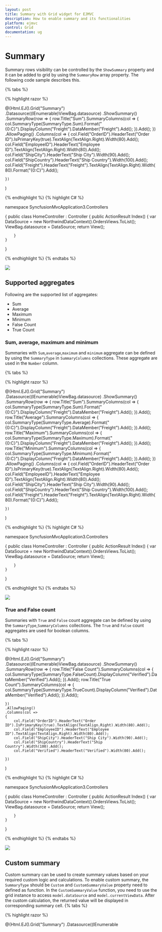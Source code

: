 ```yaml
---
layout: post
title: Summary with Grid widget for EJMVC
description: How to enable summary and its functionalities
platform: ejmvc
control: Grid
documentation: ug
---
```


# Summary 

Summary rows visibility can be controlled by the `ShowSummary` property and it can be added to grid by using the `SummaryRow` array property. The following code sample describes this.


{% tabs %}

{% highlight razor %}

@(Html.EJ().Grid<OrdersView>("Summary")
	.Datasource((IEnumerable<object>)ViewBag.datasource)
	.ShowSummary()
	.SummaryRow(row =>
	{
		row.Title("Sum").SummaryColumns(col => { col.SummaryType(SummaryType.Sum).Format("{0:C}").DisplayColumn("Freight").DataMember("Freight").Add(); }).Add();
	})
	.AllowPaging()
	.Columns(col =>
	{
		col.Field("OrderID").HeaderText("Order ID").IsPrimaryKey(true).TextAlign(TextAlign.Right).Width(80).Add();
		col.Field("EmployeeID").HeaderText("Employee ID").TextAlign(TextAlign.Right).Width(80).Add();
		col.Field("ShipCity").HeaderText("Ship City").Width(90).Add();
		col.Field("ShipCountry").HeaderText("Ship Country").Width(100).Add();
		col.Field("Freight").HeaderText("Freight").TextAlign(TextAlign.Right).Width(80).Format("{0:C}").Add();

	})
)

{% endhighlight %}
{% highlight C# %}

namespace SyncfusionMvcApplication3.Controllers

{
    public class HomeController : Controller
    {
        public ActionResult Index()
        {
            var DataSource = new NorthwindDataContext().OrdersViews.ToList();
            ViewBag.datasource = DataSource;
            return View();

        }
    }
}


{% endhighlight  %}
{% endtabs %} 

![](Summary_images/summaryGrid_img1.png)

## Supported aggregates 

Following are the supported list of aggregates: 

* Sum
* Average
* Maximum
* Minimum
* False Count
* True Count

### Sum, average, maximum and minimum


Summaries with `Sum`,`average`,`maximum` and `minimum` aggregate can be defined by using the `SummaryType` in `SummaryColumns` collections. These aggregate are used in the `Number` column.

{% tabs %}

{% highlight razor %}

@(Html.EJ().Grid<OrdersView>("Summary")
	.Datasource((IEnumerable<object>)ViewBag.datasource)
	.ShowSummary()
	.SummaryRow(row =>
	{
		row.Title("Sum").SummaryColumns(col => { col.SummaryType(SummaryType.Sum).Format("{0:C}").DisplayColumn("Freight").DataMember("Freight").Add(); }).Add();
		row.Title("Average").SummaryColumns(col => { col.SummaryType(SummaryType.Average).Format("{0:C}").DisplayColumn("Freight").DataMember("Freight").Add(); }).Add();
		row.Title("Maximum").SummaryColumns(col => { col.SummaryType(SummaryType.Maximum).Format("{0:C}").DisplayColumn("Freight").DataMember("Freight").Add(); }).Add();
		row.Title("Minimum").SummaryColumns(col => { col.SummaryType(SummaryType.Minimum).Format("{0:C}").DisplayColumn("Freight").DataMember("Freight").Add(); }).Add();
	  })
	.AllowPaging()
	.Columns(col =>
	{
		col.Field("OrderID").HeaderText("Order ID").IsPrimaryKey(true).TextAlign(TextAlign.Right).Width(80).Add();
		col.Field("EmployeeID").HeaderText("Employee ID").TextAlign(TextAlign.Right).Width(80).Add();
		col.Field("ShipCity").HeaderText("Ship City").Width(90).Add();
		col.Field("ShipCountry").HeaderText("Ship Country").Width(100).Add();
		col.Field("Freight").HeaderText("Freight").TextAlign(TextAlign.Right).Width(80).Format("{0:C}").Add();

	})
)

{% endhighlight %}
{% highlight C# %}

namespace SyncfusionMvcApplication3.Controllers

{
    public class HomeController : Controller
    {
        public ActionResult Index()
        {
            var DataSource = new NorthwindDataContext().OrdersViews.ToList();
            ViewBag.datasource = DataSource;
            return View();

        }
    }
}

{% endhighlight  %}
{% endtabs %} 

![](Summary_images/summaryGrid_img2.png)

### True and False count 

Summaries with `True` and `False` count aggregate can be defined by using the `SummaryType`,`SummaryColumns` collections. The `True` and `False` count aggregates are used for boolean columns.

{% tabs %}

{% highlight razor %}

@(Html.EJ().Grid<OrdersView>("Summary")
	.Datasource((IEnumerable<object>)ViewBag.datasource)
	.ShowSummary()
	.SummaryRow(row =>
	{
		row.Title("False Count").SummaryColumns(col => { col.SummaryType(SummaryType.FalseCount).DisplayColumn("Verified").DataMember("Verified").Add(); }).Add();
		row.Title("True Count").SummaryColumns(col => { col.SummaryType(SummaryType.TrueCount).DisplayColumn("Verified").DataMember("Verified").Add(); }).Add();
		
	})  
	.AllowPaging()
	.Columns(col =>
	{
		col.Field("OrderID").HeaderText("Order ID").IsPrimaryKey(true).TextAlign(TextAlign.Right).Width(80).Add();
		col.Field("EmployeeID").HeaderText("Employee ID").TextAlign(TextAlign.Right).Width(80).Add();
		col.Field("ShipCity").HeaderText("Ship City").Width(90).Add();
		col.Field("ShipCountry").HeaderText("Ship Country").Width(100).Add();
		col.Field("Verified").HeaderText("Verified").Width(80).Add();

	})
)

{% endhighlight %}
{% highlight C# %}

namespace SyncfusionMvcApplication3.Controllers

{
    public class HomeController : Controller
    {
        public ActionResult Index()
        {
            var DataSource = new NorthwindDataContext().OrdersViews.ToList();
            ViewBag.datasource = DataSource;
            return View();

        }
    }
}

{% endhighlight  %}
{% endtabs %} 


![](Summary_images/summaryGrid_img3.png)


## Custom summary

Custom summary can be used to create summary values based on your required custom logic and calculations. To enable custom summary, the `SummaryType` should be `Custom` and `CustomSummaryValue` property need to defined as function. In the `CustomSummaryValue` function, you need to use the grid instance to access `model.dataSource` and `model.currentViewData`. After the custom calculation, the returned value will be displayed in corresponding summary cell.
{% tabs %}

{% highlight razor %}

@(Html.EJ().Grid<OrdersView>("Summary")
	.Datasource((IEnumerable<object>)ViewBag.datasource)
	.ShowSummary()
	.SummaryRow(row =>
	{
		 row.Title("Currency").SummaryColumns(col => { col.SummaryType(SummaryType.Custom).CustomSummaryValue("currency").DisplayColumn("Freight").Format("{0:C2}").Add(); }).Add(););
		
		
	})  
	.AllowPaging()
	.Columns(col =>
	{
		col.Field("OrderID").HeaderText("Order ID").IsPrimaryKey(true).TextAlign(TextAlign.Right).Width(70).Add();
		col.Field("CustomerID").HeaderText("CustomerID").TextAlign(TextAlign.Right).Width(70).Add();
		col.Field("ShipCity").HeaderText("Ship City").Width(70).Add();
		col.Field("EmployeeID").HeaderText("Employee ID").TextAlign(TextAlign.Right).Width(70).Add();
		col.Field("Freight").HeaderText("Freight").TextAlign(TextAlign.Right).Width(70).Format("{0:C}").Add();

	})
)

{% endhighlight %}
{% highlight C# %}

namespace SyncfusionMvcApplication3.Controllers

{
    public class HomeController : Controller
    {
        public ActionResult Index()
        {
            var DataSource = new NorthwindDataContext().OrdersViews.ToList();
            ViewBag.datasource = DataSource;
            return View();

        }
    }
}

{% endhighlight  %}

{% highlight js %}

<script type="text/javascript">
  function currency(args,data) {
      //ej.sum is aggregate to add data's of freight from datasource
      return ej.sum(data, "Freight");
  }
  </script>

{% endhighlight %}

{% endtabs %} 

![](Summary_images/summaryGrid_img4.png)

## Group summary

Group summary is used to summarize values of a particular column based on group and it shows at bottom of each group. To enable group Summary for particular group, you need to define the `ShowTotalSummary` as false.

{% tabs %}

{% highlight razor %}

@(Html.EJ().Grid<OrdersView>("Summary")
	.Datasource((IEnumerable<object>)ViewBag.datasource)
	.ShowSummary()
	.SummaryRow(row =>
	{
		row.ShowTotalSummary(false).SummaryColumns(col => 
		{ 
			col.SummaryType(SummaryType.Sum)
			.Format("{0:C2}")
			.DisplayColumn("Freight")
			.DataMember("Freight")
			.Prefix("Sum = ")
			.Add(); 
		}).Add();
	})
	.AllowPaging()
	.AllowSorting()
	.AllowGrouping()
	.GroupSettings(group => { group.GroupedColumns(col => { col.Add("CustomerID"); }); })
	.Columns(col =>
	{
		col.Field("OrderID").HeaderText("Order ID").IsPrimaryKey(true).Width(80).Add();
		col.Field("CustomerID").HeaderText("CustomerID").TextAlign(TextAlign.Right).Width(75).Add();
		col.Field("ShipCity").HeaderText("Ship City").Width(150).Add();	
		col.Field("EmployeeID").HeaderText("Employee ID").TextAlign(TextAlign.Right).Width(75).Add();		
		col.Field("Freight").HeaderText("Freight").TextAlign(TextAlign.Right).Width(75).Format("{0:C}").Add();

	})
)

{% endhighlight %}
{% highlight C# %}

namespace SyncfusionMvcApplication3.Controllers

{
    public class HomeController : Controller
    {
        public ActionResult Index()
        {
            var DataSource = new NorthwindDataContext().OrdersViews.ToList();
            ViewBag.datasource = DataSource;
            return View();

        }
    }
}

{% endhighlight %}

{% endtabs %}

![](Summary_images/summaryGrid_img5.png)


W> Minimum one column should be grouped to show the summary details.

## Group caption summary

To show summaries in each group's caption row, particular summary row should have the `ShowTotalSummary` as `false` and the `ShowCaptionSummary` as `true`.
{% tabs %}

{% highlight razor %}

@(Html.EJ().Grid<OrdersView>("Summary")
	.Datasource((IEnumerable<object>)ViewBag.datasource)
	.ShowSummary()
	.SummaryRow(row =>
	{
		row.ShowTotalSummary(false).SummaryColumns(col => 
		{ 
			col.SummaryType(SummaryType.Average)
			.Format("{0:C2}")
			.DisplayColumn("Freight")
			.DataMember("Freight")
			.Prefix("Average = ")
			.Add(); 
		}).Add();
	})
	.AllowPaging()
	.AllowSorting()
	.AllowGrouping()
	.GroupSettings(group => { group.GroupedColumns(col => { col.Add("EmployeeID"); }); })
	.Columns(col =>
	{
		col.Field("OrderID").HeaderText("Order ID").IsPrimaryKey(true).Width(80).Add();
		col.Field("CustomerID").HeaderText("CustomerID").TextAlign(TextAlign.Right).Width(75).Add();
		col.Field("ShipCity").HeaderText("Ship City").Width(150).Add();	
		col.Field("EmployeeID").HeaderText("Employee ID").TextAlign(TextAlign.Right).Width(75).Add();		
		col.Field("Freight").HeaderText("Freight").TextAlign(TextAlign.Right).Width(75).Format("{0:C}").Add();

	})
)

{% endhighlight %}
{% highlight C# %}

namespace SyncfusionMvcApplication3.Controllers

{
    public class HomeController : Controller
    {
        public ActionResult Index()
        {
            var DataSource = new NorthwindDataContext().OrdersViews.ToList();
            ViewBag.datasource = DataSource;
            return View();

        }
    }
}

{% endhighlight %}

{% endtabs %}

![](Summary_images/summaryGrid_img6.png)


W> Minimum one column should be grouped to the show summary details.

## Summary template

Using the `Template` property of `SummaryColumns` you can render any type of JsRender templates or customizing the summary value.

The following code example describes the previous behavior.

{% tabs %}

{% highlight razor %}

@(Html.EJ().Grid<OrdersView>("Summary")
	.Datasource((IEnumerable<object>)ViewBag.datasource)
	.ShowSummary()
	.SummaryRow(row =>
	{
		row.ShowTotalSummary(false).SummaryColumns(col => 
		{ 
			col.SummaryType(SummaryType.Average)
			.Format("{0:C2}")
			.DisplayColumn("Freight")
			.DataMember("Freight")
			.Template("#templateData")
			.Add(); 
		}).Add();
	})
	
	.Columns(col =>
	{
		col.Field("OrderID").Add();
		col.Field("EmployeeID").Add();		
		col.Field("Freight").Format("{0:C}").Add();
	})
)

{% endhighlight %}
{% highlight C# %}

namespace SyncfusionMvcApplication3.Controllers

{
    public class HomeController : Controller
    {
        public ActionResult Index()
        {
            var DataSource = new NorthwindDataContext().OrdersViews.Take(5).ToList();
            ViewBag.datasource = DataSource;
            return View();

        }
    }
}

{% endhighlight %}
{% highlight js %}

<script id="templateData" type="text/x-jsrender">
     Freight has Average of {{"{{"}}:summaryValue{{"}}"}} in  dollars
</script>

{% endhighlight %}

{% endtabs %}

The following output is displayed as a result of the previous code example.

![](Summary_images/summaryGrid_img9.png)

## Format

To format summary values, the `Format` property needs to be assigned in `SummaryColumns` collection object.  To know more about formatting options. Please refer to the [**globalize.js**](https://github.com/jquery/globalize/tree/v0.1.1#)

{% tabs %}

{% highlight razor %}

@(Html.EJ().Grid<OrdersView>("Summary")
	.Datasource((IEnumerable<object>)ViewBag.datasource)
	.ShowSummary()
	.SummaryRow(row =>
	{
		row.Title("Sum").SummaryColumns(col => { col.SummaryType(SummaryType.Sum).Format("{0:C}").DisplayColumn("Freight").DataMember("Freight").Add(); }).Add();
	})
	.AllowPaging()
	.Columns(col =>
	{
		col.Field("OrderID").HeaderText("Order ID").IsPrimaryKey(true).TextAlign(TextAlign.Right).Width(80).Add();
		col.Field("EmployeeID").HeaderText("Employee ID").TextAlign(TextAlign.Right).Width(80).Add();
		col.Field("ShipCity").HeaderText("Ship City").Width(90).Add();
		col.Field("ShipCountry").HeaderText("Ship Country").Width(100).Add();
		col.Field("Freight").HeaderText("Freight").TextAlign(TextAlign.Right).Width(80).Format("{0:C}").Add();

	})
)

{% endhighlight %}
{% highlight C# %}

namespace SyncfusionMvcApplication3.Controllers

{
    public class HomeController : Controller
    {
        public ActionResult Index()
        {
            var DataSource = new NorthwindDataContext().OrdersViews.ToList();
            ViewBag.datasource = DataSource;
            return View();

        }
    }
}


{% endhighlight  %}
{% endtabs %} 

![](Summary_images/summaryGrid_img7.png)

## Handling aggregation in server-side

The Aggregation at server-side is handled by using the `aggregate` key. While using remote data, summary row must be handled by returning summary column datasource into the `aggregate` property of `result` object.

The following code example describes the previous behavior.

{% tabs %}

{% highlight razor %}

@(Html.EJ().Grid<OrdersView>("Summary")

  .Datasource(datasource => datasource.URL("/Grid/DataSource").Adaptor("UrlAdaptor"))
  .ShowSummary()
  .AllowPaging()
  .SummaryRow(row =>
   {
       row.ShowTotalSummary(true)
       row.Title("Sum").SummaryColumns(col ={
       col.SummaryType(SummaryType.Sum)
       .DisplayColumn("Freight")
       .DataMember("Freight")
       .Format("{0:C}")
       .Add();
    }).Add();
})

.Columns(col =>
{
   col.Field("OrderID").HeaderText("Order ID").Width(100).Add();
   col.Field("EmployeeID").HeaderText("Employee ID").Width(100).Add();
   col.Field("Freight").HeaderText("Freight").Width(100).Format("{0:C}").Add();
   col.Field("ShipCity").HeaderText("Ship City").Width(100).Add();
})
)
}

{% endhighlight %}

{% highlight c# %}

namespace MvcApplication4.Controllers
{
    public partial class GridController: Controller
       {
        public ActionResult GridFeatures()
           {

             ViewBag.dataSource = OrderRepository.GetAllRecords().ToList();
			 return View();
           }

     public ActionResult DataSource(DataManager dataManager)
       {
            IEnumerable DataSource = OrderRepository.GetAllRecords();
		    DataOperations dataOperations = new DataOperations();
            List<string> aggregateFields = new List<string>();
            if (dataManager.Aggregates != null)
             {
               for (var i = 0; i < dataManager.Aggregates.Count; i++)
               string.Add(dataManager.Aggregates[i].Field);
               result.aggregate = datasource.PerformSelect(DataSource, aggregateFields);
             }

       DataSource = datasource.PerformSkip(DataSource, dataManager.Skip);
       result.result = datasource.PerformTake(DataSource, dataManager.Take);
       result.count = DataSource.AsQueryable().Count();
       return Json(result, JsonRequestBehavior.AllowGet);

       }

    public class DataResult
       {
         public IEnumerable result { get; set; }
         public int count { get; set; }
         public IEnumerable aggregate { get; set; }
         public IEnumerable groupDs { get; set; }
       }

   }

}

{% endhighlight %}
{% endtabs %} 

The following output is displayed as a result of the previous code example.

![](Summary_images/summaryGrid_img8.png)






